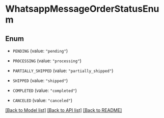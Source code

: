 # WhatsappMessageOrderStatusEnum

## Enum


* `PENDING` (value: `"pending"`)

* `PROCESSING` (value: `"processing"`)

* `PARTIALLY_SHIPPED` (value: `"partially_shipped"`)

* `SHIPPED` (value: `"shipped"`)

* `COMPLETED` (value: `"completed"`)

* `CANCELED` (value: `"canceled"`)


[[Back to Model list]](../README.md#documentation-for-models) [[Back to API list]](../README.md#documentation-for-api-endpoints) [[Back to README]](../README.md)


